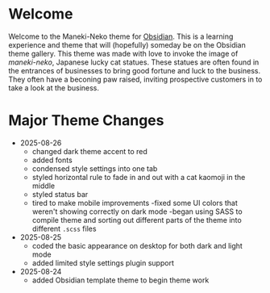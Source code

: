# Welcome
Welcome to the Maneki-Neko theme for [Obsidian](https://obsidian.md). This is a learning experience and theme that will (hopefully) someday be on the Obsidian theme gallery.
This theme was made with love to invoke the image of *maneki-neko*, Japanese lucky cat statues. These statues are often found in the entrances of businesses to bring good fortune and luck to the business. They often have a beconing paw raised, inviting prospective customers in to take a look at the business.

# Major Theme Changes
- 2025-08-26
  - changed dark theme accent to red
  - added fonts
  - condensed style settings into one tab
  - styled horizontal rule to fade in and out with a cat kaomoji in the middle
  - styled status bar
  - tired to make mobile improvements
    -fixed some UI colors that weren't showing correctly on dark mode
  -began using SASS to compile theme and sorting out different parts of the theme into different `.scss` files
- 2025-08-25
  - coded the basic appearance on desktop for both dark and light mode
  - added limited style settings plugin support
- 2025-08-24
  - added Obsidian template theme to begin theme work